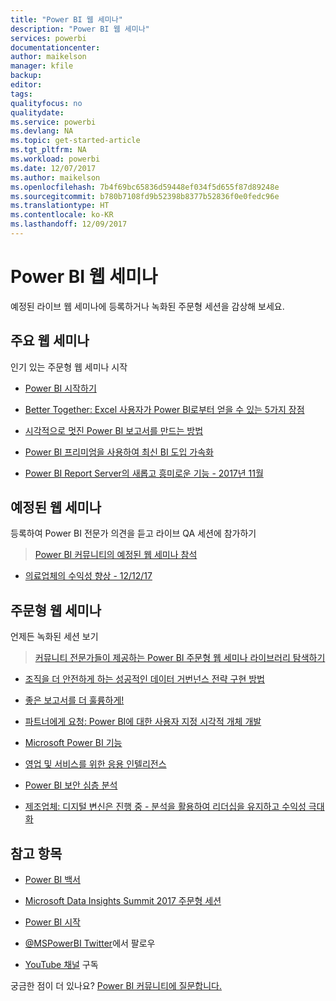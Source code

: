 ```yaml
---
title: "Power BI 웹 세미나"
description: "Power BI 웹 세미나"
services: powerbi
documentationcenter: 
author: maikelson
manager: kfile
backup: 
editor: 
tags: 
qualityfocus: no
qualitydate: 
ms.service: powerbi
ms.devlang: NA
ms.topic: get-started-article
ms.tgt_pltfrm: NA
ms.workload: powerbi
ms.date: 12/07/2017
ms.author: maikelson
ms.openlocfilehash: 7b4f69bc65836d59448ef034f5d655f87d89248e
ms.sourcegitcommit: b780b7108fd9b52398b8377b52836f0e0fedc96e
ms.translationtype: HT
ms.contentlocale: ko-KR
ms.lasthandoff: 12/09/2017
---
```

# <a name="power-bi-webinars"></a>Power BI 웹 세미나

예정된 라이브 웹 세미나에 등록하거나 녹화된 주문형 세션을 감상해 보세요.

## <a name="featured-webinars"></a>주요 웹 세미나

인기 있는 주문형 웹 세미나 시작

- [Power BI 시작하기](https://info.microsoft.com/getting-started-with-power-bi-ondemand.html?Is=Website)

- [Better Together: Excel 사용자가 Power BI로부터 얻을 수 있는 5가지 장점](https://info.microsoft.com/excel-powerbi-better-together.html?Is=Website)

- [시각적으로 멋진 Power BI 보고서를 만드는 방법](https://community.powerbi.com/t5/Webinars-and-Video-Gallery/5-3-17-Webinar-How-to-Design-Visually-Stunning-Power-BI-Reports/m-p/168204?Is=Website)

- [Power BI 프리미엄을 사용하여 최신 BI 도입 가속화](https://info.microsoft.com/powerbi-premium-webinar-ondemand.html?Is=Website)

- [Power BI Report Server의 새롭고 흥미로운 기능 - 2017년 11월](https://info.microsoft.com/whats-new-powerbi-report-server.html?Is=Website)

## <a name="upcoming-webinars"></a>예정된 웹 세미나

등록하여 Power BI 전문가 의견을 듣고 라이브 QA 세션에 참가하기

>[Power BI 커뮤니티의 예정된 웹 세미나 참석](https://community.powerbi.com/t5/Webinars-and-Video-Gallery/bd-p/VideoTipsTricks?filter=webinars&featured=yes&Is=Website)

- [의료업체의 수익성 향상 - 12/12/17](https://info.microsoft.com/improving-profitability-in-healthcare.html?Is=Website)

## <a name="on-demand-webinars"></a>주문형 웹 세미나

언제든 녹화된 세션 보기

>[커뮤니티 전문가들이 제공하는 Power BI 주문형 웹 세미나 라이브러리 탐색하기](https://community.powerbi.com/t5/Webinars-and-Video-Gallery/bd-p/VideoTipsTricks?filter=webinars&featured=yes&Is=Website)

- [조직을 더 안전하게 하는 성공적인 데이터 거번넌스 전략 구현 방법](https://info.microsoft.com/powerbi-data-governance-strategy-ondemand.html?Is=Website)

- [좋은 보고서를 더 훌륭하게!](https://community.powerbi.com/t5/Webinars-and-Video-Gallery/Power-BI-Transforming-A-Report-From-Good-to-GREAT/m-p/315119?Is=Website)

- [파트너에게 요청: Power BI에 대한 사용자 지정 시각적 개체 개발](https://community.powerbi.com/t5/Webinars-and-Video-Gallery/Ask-a-Partner-Developing-Custom-Visuals-for-Power-BI/m-p/150368?Is=Website)

- [Microsoft Power BI 기능](https://info.microsoft.com/US-PowerBI-WBNR-FY17-11Nov-29-BIATMIcrosoft274828_01Registration-ForminBody.html?Is=Website)

- [영업 및 서비스를 위한 응용 인텔리전스](https://info.microsoft.com/applied-intelligence-for-sales-service.html?Is=Website)

- [Power BI 보안 심층 분석](https://community.powerbi.com/t5/Webinars-and-Video-Gallery/5-23-2017-Power-BI-security-deep-dive-by-Kasper-de-Jonge/m-p/161476?Is=Website)

- [제조업체: 디지털 변신은 진행 중 - 분석을 활용하여 리더십을 유지하고 수익성 극대화](https://info.microsoft.com/digital-transformation-in-manufacturing.html?Is=Website)

## <a name="see-also"></a>참고 항목

- [Power BI 백서](whitepapers.md)

- [Microsoft Data Insights Summit 2017 주문형 세션](https://community.powerbi.com/t5/Data-Insights-Summit-2017-On/bd-p/DataInsightsSummit2017OnDemand?Is=Website)

- [Power BI 시작](service-get-started.md)

- [@MSPowerBI Twitter](https://twitter.com/mspowerbi)에서 팔로우

- [YouTube 채널](https://www.youtube.com/mspowerbi) 구독

궁금한 점이 더 있나요? [Power BI 커뮤니티에 질문합니다.](https://community.powerbi.com/)
